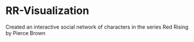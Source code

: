 # RR-Visualization
 Created an interactive social network of characters in the series Red Rising by Pierce Brown
